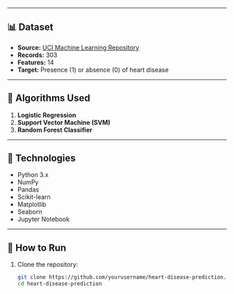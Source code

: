 
---

## 📊 Dataset

- **Source:** [UCI Machine Learning Repository](https://archive.ics.uci.edu/ml/datasets/heart+Disease)
- **Records:** 303
- **Features:** 14
- **Target:** Presence (1) or absence (0) of heart disease

---

## 🧠 Algorithms Used

1. **Logistic Regression**
2. **Support Vector Machine (SVM)**
3. **Random Forest Classifier**

---

## 🔧 Technologies

- Python 3.x
- NumPy
- Pandas
- Scikit-learn
- Matplotlib
- Seaborn
- Jupyter Notebook

---

## 🚀 How to Run

1. Clone the repository:
   ```bash
   git clone https://github.com/yourusername/heart-disease-prediction.git
   cd heart-disease-prediction
